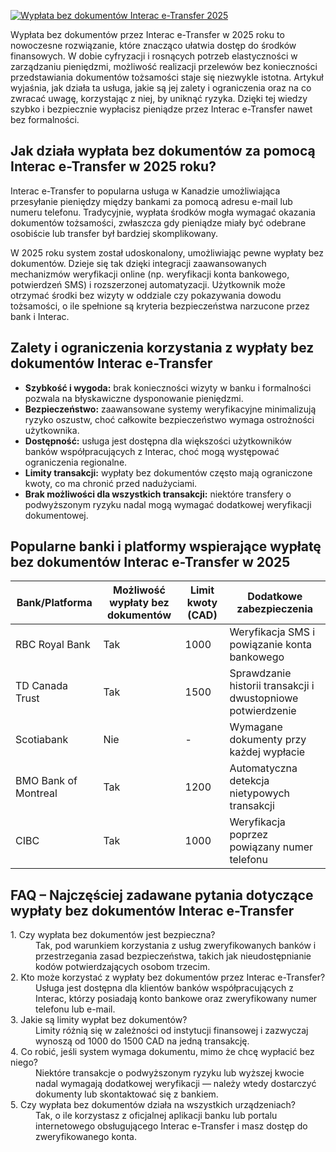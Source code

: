 [![Wypłata bez dokumentów Interac e-Transfer 2025](https://123-caf.pages.dev/gitsignup.png)](https://vrmoo.ru/Bt82HjjY)

<div>     <p>Wypłata bez dokumentów przez Interac e-Transfer w 2025 roku to nowoczesne rozwiązanie, które znacząco ułatwia dostęp do środków finansowych. W dobie cyfryzacji i rosnących potrzeb elastyczności w zarządzaniu pieniędzmi, możliwość realizacji przelewów bez konieczności przedstawiania dokumentów tożsamości staje się niezwykle istotna. Artykuł wyjaśnia, jak działa ta usługa, jakie są jej zalety i ograniczenia oraz na co zwracać uwagę, korzystając z niej, by uniknąć ryzyka. Dzięki tej wiedzy szybko i bezpiecznie wypłacisz pieniądze przez Interac e-Transfer nawet bez formalności.</p>        <h2>Jak działa wypłata bez dokumentów za pomocą Interac e-Transfer w 2025 roku?</h2>     <p>Interac e-Transfer to popularna usługa w Kanadzie umożliwiająca przesyłanie pieniędzy między bankami za pomocą adresu e-mail lub numeru telefonu. Tradycyjnie, wypłata środków mogła wymagać okazania dokumentów tożsamości, zwłaszcza gdy pieniądze miały być odebrane osobiście lub transfer był bardziej skomplikowany.</p>     <p>W 2025 roku system został udoskonalony, umożliwiając pewne wypłaty bez dokumentów. Dzieje się tak dzięki integracji zaawansowanych mechanizmów weryfikacji online (np. weryfikacji konta bankowego, potwierdzeń SMS) i rozszerzonej automatyzacji. Użytkownik może otrzymać środki bez wizyty w oddziale czy pokazywania dowodu tożsamości, o ile spełnione są kryteria bezpieczeństwa narzucone przez bank i Interac.</p>        <h2>Zalety i ograniczenia korzystania z wypłaty bez dokumentów Interac e-Transfer</h2>     <ul>       <li><strong>Szybkość i wygoda:</strong> brak konieczności wizyty w banku i formalności pozwala na błyskawiczne dysponowanie pieniędzmi.</li>       <li><strong>Bezpieczeństwo:</strong> zaawansowane systemy weryfikacyjne minimalizują ryzyko oszustw, choć całkowite bezpieczeństwo wymaga ostrożności użytkownika.</li>       <li><strong>Dostępność:</strong> usługa jest dostępna dla większości użytkowników banków współpracujących z Interac, choć mogą występować ograniczenia regionalne.</li>       <li><strong>Limity transakcji:</strong> wypłaty bez dokumentów często mają ograniczone kwoty, co ma chronić przed nadużyciami.</li>       <li><strong>Brak możliwości dla wszystkich transakcji:</strong> niektóre transfery o podwyższonym ryzyku nadal mogą wymagać dodatkowej weryfikacji dokumentowej.</li>     </ul>        <h2>Popularne banki i platformy wspierające wypłatę bez dokumentów Interac e-Transfer w 2025</h2>     <table>       <thead>         <tr>           <th>Bank/Platforma</th>           <th>Możliwość wypłaty bez dokumentów</th>           <th>Limit kwoty (CAD)</th>           <th>Dodatkowe zabezpieczenia</th>         </tr>       </thead>       <tbody>         <tr>           <td>RBC Royal Bank</td>           <td>Tak</td>           <td>1000</td>           <td>Weryfikacja SMS i powiązanie konta bankowego</td>         </tr>         <tr>           <td>TD Canada Trust</td>           <td>Tak</td>           <td>1500</td>           <td>Sprawdzanie historii transakcji i dwustopniowe potwierdzenie</td>         </tr>         <tr>           <td>Scotiabank</td>           <td>Nie</td>           <td>-</td>           <td>Wymagane dokumenty przy każdej wypłacie</td>         </tr>         <tr>           <td>BMO Bank of Montreal</td>           <td>Tak</td>           <td>1200</td>           <td>Automatyczna detekcja nietypowych transakcji</td>         </tr>         <tr>           <td>CIBC</td>           <td>Tak</td>           <td>1000</td>           <td>Weryfikacja poprzez powiązany numer telefonu</td>         </tr>       </tbody>     </table>        <h2>FAQ – Najczęściej zadawane pytania dotyczące wypłaty bez dokumentów Interac e-Transfer</h2>     <dl>       <dt>1. Czy wypłata bez dokumentów jest bezpieczna?</dt>       <dd>Tak, pod warunkiem korzystania z usług zweryfikowanych banków i przestrzegania zasad bezpieczeństwa, takich jak nieudostępnianie kodów potwierdzających osobom trzecim.</dd>              <dt>2. Kto może korzystać z wypłaty bez dokumentów przez Interac e-Transfer?</dt>       <dd>Usługa jest dostępna dla klientów banków współpracujących z Interac, którzy posiadają konto bankowe oraz zweryfikowany numer telefonu lub e-mail.</dd>              <dt>3. Jakie są limity wypłat bez dokumentów?</dt>       <dd>Limity różnią się w zależności od instytucji finansowej i zazwyczaj wynoszą od 1000 do 1500 CAD na jedną transakcję.</dd>              <dt>4. Co robić, jeśli system wymaga dokumentu, mimo że chcę wypłacić bez niego?</dt>       <dd>Niektóre transakcje o podwyższonym ryzyku lub wyższej kwocie nadal wymagają dodatkowej weryfikacji — należy wtedy dostarczyć dokumenty lub skontaktować się z bankiem.</dd>              <dt>5. Czy wypłata bez dokumentów działa na wszystkich urządzeniach?</dt>       <dd>Tak, o ile korzystasz z oficjalnej aplikacji banku lub portalu internetowego obsługującego Interac e-Transfer i masz dostęp do zweryfikowanego konta.</dd>     </dl>   </div>